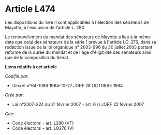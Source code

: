 # Article L474

Les dispositions du livre II sont applicables à l'élection des sénateurs de Mayotte, à l'exclusion de l'article L. 280. 

Le renouvellement du mandat des sénateurs de Mayotte a lieu à la même date que celui des sénateurs de la série 1 prévue à
l'article LO. 276, dans sa rédaction issue de la loi organique n° 2003-696 du 30 juillet 2003 portant réforme de la durée du
mandat et de l'âge d'éligibilité des sénateurs ainsi que de la composition du Sénat.

**Liens relatifs à cet article**

_Codifié par_:

  - Décret n°64-1086 1964-10-27 JORF 28 OCTOBRE 1964

_Créé par_:

  - Loi n°2007-224 du 21 février 2007 - art. 6 () JORF 22 février 2007

_Cite_:

  - Code électoral - art. L280 (VT)
  - Code électoral - art. LO276 (V)
